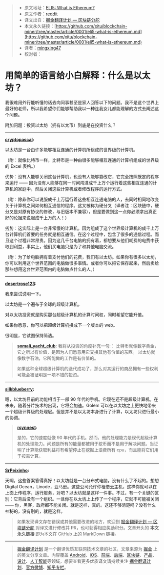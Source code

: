 > * 原文地址：[ELI5: What is Ethereum?](https://www.reddit.com/r/ethereum/comments/60hhjm/eli5_what_is_ethereum/)
> * 原文作者：[reddit](https://www.reddit.com/r/ethereum/comments/60hhjm/eli5_what_is_ethereum/)
> * 译文出自：[掘金翻译计划 — 区块链分舵](https://github.com/xitu/blockchain-miner)
> * 本文永久链接：[https://github.com/xitu/blockchain-miner/tree/master/article/0001/eli5-what-is-ethereum.md](https://github.com/xitu/blockchain-miner/tree/master/article/0001/eli5-what-is-ethereum.md)
> * 译者：[mingxing47](https://github.com/mingxing47)
> * 校对者：

# 用简单的语言给小白解释：什么是以太坊？

我很难用外行能听懂的话去向同事甚至是家人回答以下的问题。我不是这个世界上最好的老师，所以我希望你们能够帮助我以一种连我女儿都能理解的方式去阐述这个问题。

附加问题：投资以太坊（拥有以太币）到底是在投资什么？

---

**[cryptopascal](https://www.reddit.com/user/cryptopascal):**

以太坊是一台由许多能够相互连通的计算机所组成的世界级的计算机。

（附：就像比特币一样，比特币是一种由很多能够相互连通的计算机组成的世界级的 Excel 表格。）

优势：没有人能够关闭这台计算机，也没有人能够篡改它，它完全按照既定的程序来运行 —— 因为没有人能够在同一时间闯进成千上万个运行着这些相互连通的计算机的家庭中，然后关闭这些计算机或者修改程序的运行方式。

（附：除非你可以说服成千上万运行着这些相互连通电脑的人，去同时相同地改变关于计算机之间如何相互通信的程序。这又被称为硬分叉（译者注：区块链中，硬分叉是对原有协议的修改，与旧版本不兼容），但是要做到这一点你必须拿出真正好的论据来说服成千上万的人！）

劣势：这实际上是一台非常慢的计算机，因为组成了这个世界级计算机的成千上万台计算机们首要的任务就是相互通信。在这个过程中，包含了很多的通信过程。而且这个过程非常昂贵。因为这几千台电脑的拥有着，都想要从他们耗费的电费中获取到利益，事实上，他们买电脑只是为了和其他电脑交流。

（附：为了给电脑拥有着支付他们的花费，我们有以太坊。如果你有很多以太坊，你可以利用这个世界范围的电脑做很多事情。或者你可以把它保存起来，然后卖给那些想用这台世界范围内的电脑做点什么的人。）

---

**[desertrose123](https://www.reddit.com/user/desertrose123):**

我来尝试说明一下。

以太坊是一个遍布于全球的超级计算机。

对以太坊投资就是购买那台超级计算机的计算时间权，同时希望它能升值。

如果你愿意，你可以把超级计算机换成下一个版本的 web。

很明显，它试图保持简洁。

> **[somali_yacht_club](https://www.reddit.com/user/somali_yacht_club):**
> 我将从投资的角度补充一句:：
> 比特币就像数字黄金，它之所以有价值，是因为人们愿意用它交换其他有价值的东西。
> 以太坊就像数字石油，它所能做的工作是有价值的。
>
> 如果这种全球超级计算机的迭代成功了，那么对其运行的商品拥有一些权利可能会被证明是一项不错的投资。

---

**[silkblueberry](https://www.reddit.com/user/silkblueberry):**

嗯，以太坊目前的功能相当于一部 90 年代的手机。它现在还不是超级计算机。在未来，随着分片技术的出现，它将会加速。Golem 可以在以太坊之上更快地带来一个超级计算级的处理层。但是并不是以太坊本身进行了计算，以太坊只进行最小的协调。

> **[rsynnest](https://www.reddit.com/user/rsynnest):**
>
> 是的，它的速度就像 90 年代的手机。然而，他的处理能力是现代超级计算机的处理能力。问题是所有的能量都被用于挖币而不是用于解决问题。当证明了计算能获取利益将有希望停止在挖掘上浪费所有 cpu，而且能将它们用于按需计算。

---

**[SrPeixinho](https://www.reddit.com/user/SrPeixinho):**

天啊，这些答案答得真好！以太坊就是一台分布式电脑，没有什么了不起的。想想 Digital Ocean，Linode，亚马逊。这些公司允许你租借云主机，这样你就可以在上面上传程序，运行服务，对吧？以太坊就是这样一件事。不过，有一个关键的区别：它背后没有一个组织。一旦你在以太坊上上传了一个程序，它就不可能被关闭 —— 你，黑客，政府都不能关闭。就是这样，真的。这还不够清楚吗？没有什么神秘的，没有别的，就是这样。

> 如果发现译文存在错误或其他需要改进的地方，欢迎到 [掘金翻译计划 — 区块链分舵](https://github.com/xitu/blockchain-miner) 对译文进行修改并 PR，也可获得相应奖励积分。文章开头的 **本文永久链接** 即为本文在 GitHub 上的 MarkDown 链接。


---

> [掘金翻译计划](https://github.com/xitu/gold-miner) 是一个翻译优质互联网技术文章的社区，文章来源为 [掘金](https://juejin.im) 上的英文分享文章。内容覆盖 [Android](https://github.com/xitu/gold-miner#android)、[iOS](https://github.com/xitu/gold-miner#ios)、[前端](https://github.com/xitu/gold-miner#前端)、[后端](https://github.com/xitu/gold-miner#后端)、[区块链](https://github.com/xitu/gold-miner#区块链)、[产品](https://github.com/xitu/gold-miner#产品)、[设计](https://github.com/xitu/gold-miner#设计)、[人工智能](https://github.com/xitu/gold-miner#人工智能)等领域，想要查看更多优质译文请持续关注 [掘金翻译计划](https://github.com/xitu/gold-miner)、[官方微博](http://weibo.com/juejinfanyi)、[知乎专栏](https://zhuanlan.zhihu.com/juejinfanyi)。

